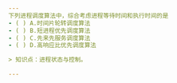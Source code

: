 ```yaml
---
下列进程调度算法中，综合考虑进程等待时间和执行时间的是
- ( ) A.时间片轮转调度算法 
- ( ) B.短进程优先调度算法 
- ( ) C.先来先服务调度算法 
- ( ) D.高响应比优先调度算法

> 知识点：进程状态与控制。

---
```

